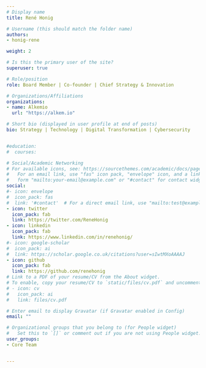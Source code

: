 ```yaml
---
# Display name
title: René Honig

# Username (this should match the folder name)
authors:
- honig-rene

weight: 2

# Is this the primary user of the site?
superuser: true

# Role/position
role: Board Member | Co-founder | Chief Strategy & Innovation

# Organizations/Affiliations
organizations:
- name: Alkemio
  url: "https://alkem.io"

# Short bio (displayed in user profile at end of posts)
bio: Strategy | Technology | Digital Transformation | Cybersecurity


#education:
#  courses:

# Social/Academic Networking
# For available icons, see: https://sourcethemes.com/academic/docs/page-builder/#icons
#   For an email link, use "fas" icon pack, "envelope" icon, and a link in the
#   form "mailto:your-email@example.com" or "#contact" for contact widget.
social:
#- icon: envelope
#  icon_pack: fas
#  link: '#contact'  # For a direct email link, use "mailto:test@example.org".
- icon: twitter
  icon_pack: fab
  link: https://twitter.com/ReneHonig
- icon: linkedin
  icon_pack: fab
  link: https://www.linkedin.com/in/renehonig/
#- icon: google-scholar
#  icon_pack: ai
#  link: https://scholar.google.co.uk/citations?user=sIwtMXoAAAAJ
- icon: github
  icon_pack: fab
  link: https://github.com/renehonig
# Link to a PDF of your resume/CV from the About widget.
# To enable, copy your resume/CV to `static/files/cv.pdf` and uncomment the lines below.
# - icon: cv
#   icon_pack: ai
#   link: files/cv.pdf

# Enter email to display Gravatar (if Gravatar enabled in Config)
email: ""

# Organizational groups that you belong to (for People widget)
#   Set this to `[]` or comment out if you are not using People widget.
user_groups:
- Core Team


---
```






     
